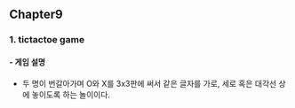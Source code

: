 ## Chapter9

### 1. tictactoe game

#### - 게임 설명

- 두 명이 번갈아가며 O와 X를 3x3판에 써서 같은 글자를 가로, 세로 혹은 대각선 상에 놓이도록 하는 놀이이다.
